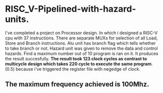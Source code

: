 # RISC_V-Pipelined-with-hazard-units.
I've completed a project on Processor design. In which i designed a RISC-V cpu with 37 instructions. There are separate MUXs for selection of all Load, Store and Branch instructions. Alu unit has branch flag which tells whether to take branch or not. Hazard unit was given to remove the data and control hazards.
Find a maximum number out of 10 program is ran on it. It produces the result succesfully.
$\textbf{The result took 123 clock cycles as contrast to multicycle design which takes 220 cycle to execute the same program}$. (0.5) because i've triggered the register file with negedge of clock.
## The maximum frequency achieved is 100Mhz.

